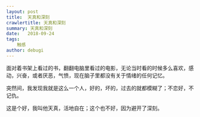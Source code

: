 ```yaml
---
layout: post
title:  天真和深刻
crawlertitle: 天真和深刻
summary: 天真和深刻
date:   2018-09-24
tags:
    触感
author: debugi
---
```


面对着书架上看过的书，翻翻电脑里看过的电影，无论当时看的时候多么喜欢，感动，兴奋，或者厌恶，气愤，现在脑子里都没有关于情绪的任何记忆。    

突然间，我发现我就是这么一个人，好的，坏的，过去的就都模糊了；不恋好，不记仇。    

这是个好，我叫他天真，活地自在；这个也不好，因为避开了深刻。 